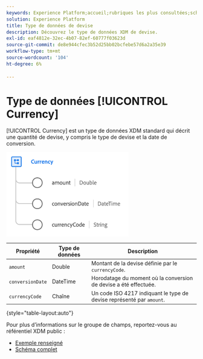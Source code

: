 ```yaml
---
keywords: Experience Platform;accueil;rubriques les plus consultées;schéma;schéma;XDM;champs;schémas;schémas;appareil;type de données;type de données;type de données;devise;
solution: Experience Platform
title: Type de données de devise
description: Découvrez le type de données XDM de devise.
exl-id: eaf4812e-32ec-4b07-82ef-60777f03623d
source-git-commit: de8e944cfec3b52d25bb02bcfebe57d6a2a35e39
workflow-type: tm+mt
source-wordcount: '104'
ht-degree: 6%

---
```


# Type de données [!UICONTROL Currency]

[!UICONTROL Currency] est un type de données XDM standard qui décrit une quantité de devise, y compris le type de devise et la date de conversion.

![](../images/data-types/currency.png)

| Propriété | Type de données | Description |
| --- | --- | --- |
| `amount` | Double | Montant de la devise définie par le `currencyCode`. |
| `conversionDate` | DateTime | Horodatage du moment où la conversion de devise a été effectuée. |
| `currencyCode` | Chaîne | Un code ISO 4217 indiquant le type de devise représenté par `amount`. |

{style="table-layout:auto"}

Pour plus d’informations sur le groupe de champs, reportez-vous au référentiel XDM public :

* [Exemple renseigné](https://github.com/adobe/xdm/blob/master/components/datatypes/currency.example.1.json)
* [Schéma complet](https://github.com/adobe/xdm/blob/master/components/datatypes/currency.schema.json)
